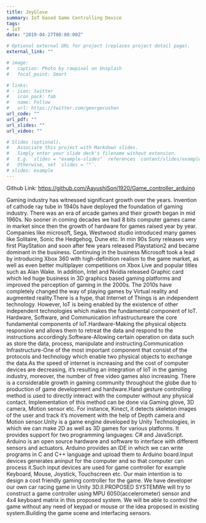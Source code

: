 ```yaml
---
title: JoyGlove
summary: IoT based Game Controlling Device
tags:
- IoT
date: "2019-04-27T00:00:00Z"

# Optional external URL for project (replaces project detail page).
external_link: ""

# image:
#   caption: Photo by rawpixel on Unsplash
#   focal_point: Smart

# links:
# - icon: twitter
#   icon_pack: fab
#   name: Follow
#   url: https://twitter.com/georgecushen
url_code: ""
url_pdf: ""
url_slides: ""
url_video: ""

# Slides (optional).
#   Associate this project with Markdown slides.
#   Simply enter your slide deck's filename without extension.
#   E.g. `slides = "example-slides"` references `content/slides/example-slides.md`.
#   Otherwise, set `slides = ""`.
# slides: example
---
```


Github Link: 
https://github.com/AayushiSoni1920/Game_controller_arduino

Gaming  industry  has  witnessed  significant  growth  over  the years. Invention of cathode ray tube in 1940s have deployed the foundation of gaming industry. There was an era of arcade games  and  their  growth  began  in  mid  1960s.  No  sooner  in coming  decades  we  had  8  bits  computer  games  came  in market  since  then  the  growth  of  hardware  for  games  raised year  by  year.  Companies  like  microsoft,  Sega,  Westwood studio  introduced  many  games  like  Solitaire,  Sonic  the Hedgehog,  Dune  etc.  In  min  90s  Sony  releases  very  first PlayStation  and  soon  after  few  years  released  Playstation2 and  became  dominant  in  the  business.  Continuing  in  the business Microsoft took a lead by introducing Xbox 360 with high-definition realism  to  the game market,  as  well  as even better  multiplayer  competitions  on  Xbox  Live  and  popular titles  such  as  Alan  Wake.  In  addition,  Intel  and  Nvidia released Graphic card which led huge business in 3D graphics based  gaming  platforms  and  improved  the  perception  of gaming in the 2000s. The 2010s have completely changed the way  of  playing  games  by  Virtual  reality  and  augmented reality.There  is  a  hype,  that  Internet  of  Things  is  an  independent technology. However, IoT is being enabled by the existence of    other    independent    technologies    which    makes    the fundamental  component  of  IoT. Hardware,  Software,  and Communication   infrastructureare   the   core   fundamental components of IoT.Hardware-Making the physical objects responsive and allows them  to  retreat  the  data  and  respond  to  the  instructions accordingly.Software-Allowing certain operation on data such as store the data, process, manipulate and instructing.Communication  Infrastructure-One  of  the  most  important component that consist of the protocols and technology which enable two physical objects to exchange the data.As the speed of internet is increasing and the cost of computer devices are decreasing, it’s resulting an integration of IoT in the  gaming  industry,  moreover,  the  number  of  free  video games  also  increasing.  There  is  a  considerable  growth  in gaming  community  throughout  the  globe  due  to  production of game development and hardware.Hand  gesture controlling method  is  used to directly  interact with    the    computer    without    any    physical    contact. Implementation  of  this  method  can  be  done  via  Gaming glove, 3D camera, Motion sensor etc. For instance, Kinect, it detects skeleton images of the user and track it’s movement with the help of Depth camera and Motion sensor.Unity is a game engine developed by Unity Technologies, in which  we  can  make  2D  as  well  as  3D  games  for  various platforms.   It   provides   support   for   two   programming languages: C#  and  JavaScript.  Arduino  is  an  open  source hardware and software to interface with different sensors and actuators.  Arduino  provides  an  IDE  in  which  we  can  write programs in C and C++ language and upload them to Arduino board.Input devices generates aninput for the computer and so that computer can process it.Such input devices are used for game controller for example Keyboard,  Mouse,  Joystick,  Touchscreen  etc.  Our  main intention is to design a cost friendly gaming controller for the game. We have developer our own car racing game in Unity 3D.II.PROPOSED SYSTEMWe  will  try  to  construct  a  game  controller  using  MPU 6050(accelerometer) sensor and 4x4 keyboard matrix in this proposed system. We will be able to control the game without any need of keypad or mouse or the idea proposed in existing system.Building the game scene and interfacing sensors.
